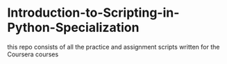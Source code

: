 # Introduction-to-Scripting-in-Python-Specialization
this repo consists of all the practice and assignment scripts written for the Coursera courses
